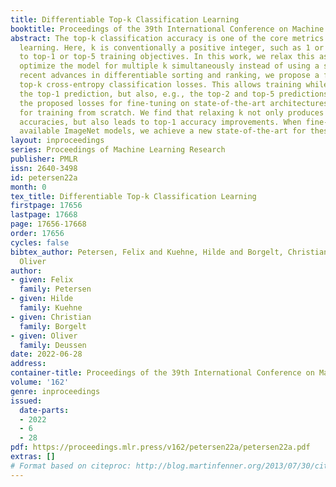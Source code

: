 ```yaml
---
title: Differentiable Top-k Classification Learning
booktitle: Proceedings of the 39th International Conference on Machine Learning
abstract: The top-k classification accuracy is one of the core metrics in machine
  learning. Here, k is conventionally a positive integer, such as 1 or 5, leading
  to top-1 or top-5 training objectives. In this work, we relax this assumption and
  optimize the model for multiple k simultaneously instead of using a single k. Leveraging
  recent advances in differentiable sorting and ranking, we propose a family of differentiable
  top-k cross-entropy classification losses. This allows training while not only considering
  the top-1 prediction, but also, e.g., the top-2 and top-5 predictions. We evaluate
  the proposed losses for fine-tuning on state-of-the-art architectures, as well as
  for training from scratch. We find that relaxing k not only produces better top-5
  accuracies, but also leads to top-1 accuracy improvements. When fine-tuning publicly
  available ImageNet models, we achieve a new state-of-the-art for these models.
layout: inproceedings
series: Proceedings of Machine Learning Research
publisher: PMLR
issn: 2640-3498
id: petersen22a
month: 0
tex_title: Differentiable Top-k Classification Learning
firstpage: 17656
lastpage: 17668
page: 17656-17668
order: 17656
cycles: false
bibtex_author: Petersen, Felix and Kuehne, Hilde and Borgelt, Christian and Deussen,
  Oliver
author:
- given: Felix
  family: Petersen
- given: Hilde
  family: Kuehne
- given: Christian
  family: Borgelt
- given: Oliver
  family: Deussen
date: 2022-06-28
address:
container-title: Proceedings of the 39th International Conference on Machine Learning
volume: '162'
genre: inproceedings
issued:
  date-parts:
  - 2022
  - 6
  - 28
pdf: https://proceedings.mlr.press/v162/petersen22a/petersen22a.pdf
extras: []
# Format based on citeproc: http://blog.martinfenner.org/2013/07/30/citeproc-yaml-for-bibliographies/
---
```

